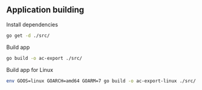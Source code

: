 ## Application building

Install dependencies
```bash
go get -d ./src/
```

Build app
```bash
go build -o ac-export ./src/
```

Build app for Linux
```bash
env GOOS=linux GOARCH=amd64 GOARM=7 go build -o ac-export-linux ./src/
```